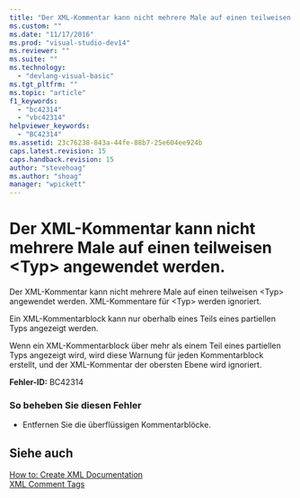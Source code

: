 ```yaml
---
title: "Der XML-Kommentar kann nicht mehrere Male auf einen teilweisen &lt;Typ&gt; angewendet werden. | Microsoft Docs"
ms.custom: ""
ms.date: "11/17/2016"
ms.prod: "visual-studio-dev14"
ms.reviewer: ""
ms.suite: ""
ms.technology: 
  - "devlang-visual-basic"
ms.tgt_pltfrm: ""
ms.topic: "article"
f1_keywords: 
  - "bc42314"
  - "vbc42314"
helpviewer_keywords: 
  - "BC42314"
ms.assetid: 23c76238-843a-44fe-88b7-25e604ee924b
caps.latest.revision: 15
caps.handback.revision: 15
author: "stevehoag"
ms.author: "shoag"
manager: "wpickett"
---
```

# Der XML-Kommentar kann nicht mehrere Male auf einen teilweisen &lt;Typ&gt; angewendet werden.
Der XML\-Kommentar kann nicht mehrere Male auf einen teilweisen \<Typ\> angewendet werden. XML\-Kommentare für \<Typ\> werden ignoriert.  
  
 Ein XML\-Kommentarblock kann nur oberhalb eines Teils eines partiellen Typs angezeigt werden.  
  
 Wenn ein XML\-Kommentarblock über mehr als einem Teil eines partiellen Typs angezeigt wird, wird diese Warnung für jeden Kommentarblock erstellt, und der XML\-Kommentar der obersten Ebene wird ignoriert.  
  
 **Fehler\-ID:** BC42314  
  
### So beheben Sie diesen Fehler  
  
-   Entfernen Sie die überflüssigen Kommentarblöcke.  
  
## Siehe auch  
 [How to: Create XML Documentation](../../visual-basic/programming-guide/program-structure/how-to-create-xml-documentation.md)   
 [XML Comment Tags](../../visual-basic/language-reference/xmldoc/recommended-xml-tags-for-documentation-comments.md)